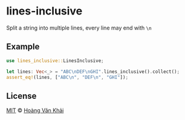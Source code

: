 # lines-inclusive

Split a string into multiple lines, every line may end with `\n`

## Example

```rust
use lines_inclusive::LinesInclusive;

let lines: Vec<_> = "ABC\nDEF\nGHI".lines_inclusive().collect();
assert_eq!(lines, ["ABC\n", "DEF\n", "GHI"]);
```

## License

[MIT](https://github.com/KSXGitHub/lines-inclusive/blob/master/LICENSE.md) © [Hoàng Văn Khải](https://github.com/KSXGitHub/)
